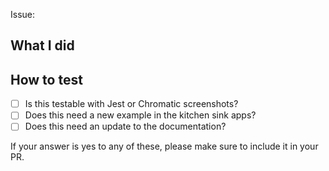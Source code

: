 Issue:

## What I did

## How to test

- [ ] Is this testable with Jest or Chromatic screenshots?
- [ ] Does this need a new example in the kitchen sink apps?
- [ ] Does this need an update to the documentation?

If your answer is yes to any of these, please make sure to include it in your PR.

<!--

Everybody: Please submit all PRs to the `next` branch unless they are specific to the current release. Storybook maintainers cherry-pick bug and documentation fixes into the `master` branch as part of the release process, so you shouldn't need to worry about this.

Maintainers: Please tag your pull request with at least one of the following:
`["cleanup", "BREAKING CHANGE", "feature request", "bug", "documentation", "maintenance", "dependencies", "other"]`

-->
